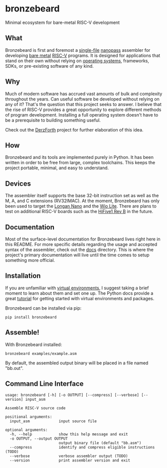# bronzebeard
Minimal ecosystem for bare-metal RISC-V development

## What
Bronzebeard is first and foremost a [single-file](https://github.com/theandrew168/bronzebeard/blob/master/bronzebeard/asm.py) [nanopass](https://legacy.cs.indiana.edu/~dyb/pubs/nano-jfp.pdf) assembler for developing [bare metal](https://en.wikipedia.org/wiki/Bare_machine) [RISC-V](https://en.wikipedia.org/wiki/Riscv) programs.
It is designed for applications that stand on their own without relying on [operating systems](https://en.wikipedia.org/wiki/Operating_system), frameworks, SDKs, or pre-existing software of any kind.

## Why
Much of modern software has accrued vast amounts of bulk and complexity throughout the years.
Can useful software be developed without relying on any of it?
That's the question that this project seeks to answer.
I believe that the rise of RISC-V provides a great opportunity to explore different methods of program development.
Installing a full operating system doesn't have to be a prerequisite to building something useful.

Check out the [DerzForth](https://github.com/theandrew168/derzforth) project for further elaboration of this idea.

## How
Bronzebeard and its tools are implemented purely in Python.
It has been written in order to be free from large, complex toolchains.
This keeps the project portable, minimal, and easy to understand.

## Devices
The assembler itself supports the base 32-bit instruction set as well as the M, A, and C extensions (RV32IMAC).
At the moment, Bronzebeard has only been used to target the [Longan Nano](https://www.seeedstudio.com/Sipeed-Longan-Nano-RISC-V-GD32VF103CBT6-Development-Board-p-4205.html) and the [Wio Lite](https://www.seeedstudio.com/Wio-Lite-RISC-V-GD32VF103-p-4293.html).
There are plans to test on additional RISC-V boards such as the [HiFive1 Rev B](https://www.sifive.com/boards/hifive1-rev-b) in the future.

## Documentation
Most of the surface-level documentation for Bronzebeard lives right here in this README.
For more specific details regarding the usage and accepted syntax of the assembler, check out the [docs](https://github.com/theandrew168/bronzebeard/tree/master/docs) directory.
This is where the project's primary documentation will live until the time comes to setup something more official.

## Installation
If you are unfamiliar with [virtual environments](https://docs.python.org/3/library/venv.html), I suggest taking a brief moment to learn about them and set one up.
The Python docs provide a great [tutorial](https://docs.python.org/3/tutorial/venv.html) for getting started with virtual environments and packages.

Bronzebeard can be installed via pip:
```
pip install bronzebeard
```

## Assemble!
With Bronzebeard installed:
```
bronzebeard examples/example.asm
```

By default, the assembled output binary will be placed in a file named "bb.out".

## Command Line Interface
```
usage: bronzebeard [-h] [-o OUTPUT] [--compress] [--verbose] [--version] input_asm

Assemble RISC-V source code

positional arguments:
  input_asm             input source file

optional arguments:
  -h, --help            show this help message and exit
  -o OUTPUT, --output OUTPUT
                        output binary file (default "bb.asm")
  --compress            identify and compress eligible instructions (TODO)
  --verbose             verbose assembler output (TODO)
  --version             print assembler version and exit
```

